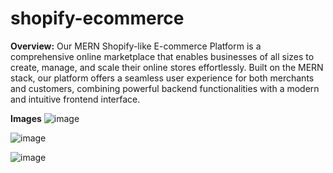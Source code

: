 # shopify-ecommerce
**Overview:**
Our MERN Shopify-like E-commerce Platform is a comprehensive online marketplace that enables businesses of all sizes to create, manage, and scale their online stores effortlessly. Built on the MERN stack, our platform offers a seamless user experience for both merchants and customers, combining powerful backend functionalities with a modern and intuitive frontend interface.

**Images**
![image](https://github.com/ritwik1709/shopify-ecommerce/assets/98303792/606cf7e7-8135-4c1d-9008-aea4b6be0d91)

![image](https://github.com/ritwik1709/shopify-ecommerce/assets/98303792/c3c25f6c-7d5c-4032-9066-e2d891fe4302)

![image](https://github.com/ritwik1709/shopify-ecommerce/assets/98303792/11d9f4a7-96da-4c57-adcf-bfe2972d1155)



